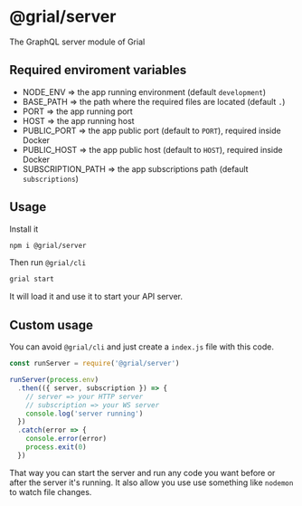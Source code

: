 # @grial/server
The GraphQL server module of Grial

## Required enviroment variables
- NODE_ENV => the app running environment (default `development`)
- BASE_PATH => the path where the required files are located (default `.`)
- PORT => the app running port
- HOST => the app running host
- PUBLIC_PORT => the app public port (default to `PORT`), required inside Docker
- PUBLIC_HOST => the app public host (default to `HOST`), required inside Docker
- SUBSCRIPTION_PATH => the app subscriptions path (default `subscriptions`)

## Usage
Install it

```bash
npm i @grial/server
```

Then run `@grial/cli`

```bash
grial start
```

It will load it and use it to start your API server.

## Custom usage
You can avoid `@grial/cli` and just create a `index.js` file with this code.

```js
const runServer = require('@grial/server')

runServer(process.env)
  .then(({ server, subscription }) => {
    // server => your HTTP server
    // subscription => your WS server
    console.log('server running')
  })
  .catch(error => {
    console.error(error)
    process.exit(0)
  })
```

That way you can start the server and run any code you want before or after the server it's running. It also allow you use use something like `nodemon` to watch file changes.
